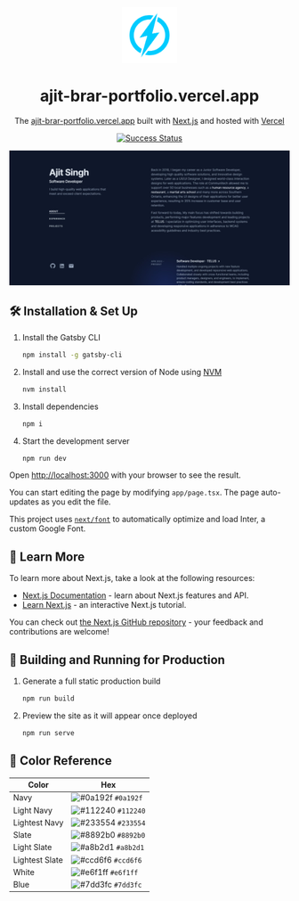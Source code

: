 <div align="center">
  <img alt="Logo" src="https://github.com/AjitSingh-Brar/jayc-portfolio/blob/main/src/app/icon.png" width="100" />
</div>
<h1 align="center">
  ajit-brar-portfolio.vercel.app
</h1>
<p align="center">
  The <a href="https://ajit-brar-portfolio.vercel.app/" target="_blank">ajit-brar-portfolio.vercel.app</a> built with <a href="https://nextjs.org/" target="_blank">Next.js</a> and hosted with <a href="https://vercel.com/" target="_blank">Vercel</a>
</p>
<p align="center">
  <a href="https://vercel.com/ajitsinghbrars-projects/ajit-brar-portfolio/deployments" target="_blank">
    <img src="https://cdn1.iconfinder.com/data/icons/basic-ui-icon-rounded-colored/512/icon-41-512.png" alt="Success Status" />
  </a>
</p>

![demo](https://github.com/AjitSingh-Brar/jayc-portfolio/blob/main/public/images/demo.jpg)

## 🛠 Installation & Set Up

1. Install the Gatsby CLI

   ```sh
   npm install -g gatsby-cli
   ```

2. Install and use the correct version of Node using [NVM](https://github.com/nvm-sh/nvm)

   ```sh
   nvm install
   ```

3. Install dependencies

   ```sh
   npm i
   ```

4. Start the development server

   ```sh
   npm run dev
   ```

Open [http://localhost:3000](http://localhost:3000) with your browser to see the result.

You can start editing the page by modifying `app/page.tsx`. The page auto-updates as you edit the file.

This project uses [`next/font`](https://nextjs.org/docs/basic-features/font-optimization) to automatically optimize and load Inter, a custom Google Font.

## 📖 Learn More

To learn more about Next.js, take a look at the following resources:

- [Next.js Documentation](https://nextjs.org/docs) - learn about Next.js features and API.
- [Learn Next.js](https://nextjs.org/learn) - an interactive Next.js tutorial.

You can check out [the Next.js GitHub repository](https://github.com/vercel/next.js/) - your feedback and contributions are welcome!

## 🚀 Building and Running for Production

1. Generate a full static production build

   ```sh
   npm run build
   ```

1. Preview the site as it will appear once deployed

   ```sh
   npm run serve
   ```

## 🎨 Color Reference

| Color          | Hex                                                                |
| -------------- | ------------------------------------------------------------------ |
| Navy           | ![#0a192f](https://via.placeholder.com/10/0a192f?text=+) `#0a192f` |
| Light Navy     | ![#112240](https://via.placeholder.com/10/0a192f?text=+) `#112240` |
| Lightest Navy  | ![#233554](https://via.placeholder.com/10/303C55?text=+) `#233554` |
| Slate          | ![#8892b0](https://via.placeholder.com/10/8892b0?text=+) `#8892b0` |
| Light Slate    | ![#a8b2d1](https://via.placeholder.com/10/a8b2d1?text=+) `#a8b2d1` |
| Lightest Slate | ![#ccd6f6](https://via.placeholder.com/10/ccd6f6?text=+) `#ccd6f6` |
| White          | ![#e6f1ff](https://via.placeholder.com/10/e6f1ff?text=+) `#e6f1ff` |
| Blue          | ![#7dd3fc](https://via.placeholder.com/10/7dd3fc?text=+) `#7dd3fc` |
